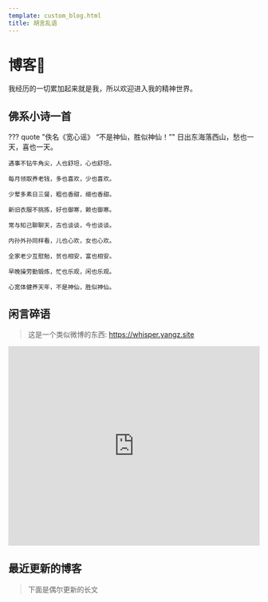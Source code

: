 ```yaml
---
template: custom_blog.html
title: 胡言乱语
---
```


# 博客📕
我经历的一切累加起来就是我，所以欢迎进入我的精神世界。

## 佛系小诗一首
??? quote "佚名《宽心谣》  “不是神仙，胜似神仙！”"
	日出东海落西山，愁也一天，喜也一天。

    遇事不钻牛角尖，人也舒坦，心也舒坦。

    每月领取养老钱，多也喜欢，少也喜欢。

    少荤多素日三餐，粗也香甜，细也香甜。

    新旧衣服不挑拣，好也御寒，赖也御寒。

    常与知己聊聊天，古也谈谈，今也谈谈。

    内孙外孙同样看，儿也心欢，女也心欢。

    全家老少互慰勉，贫也相安，富也相安。

    早晚操劳勤锻炼，忙也乐观，闲也乐观。

    心宽体健养天年，不是神仙，胜似神仙。

## 闲言碎语
> 这是一个类似微博的东西: <https://whisper.yangz.site>

<iframe
  id="whisper"
  title="闲言碎语"
  height="400"
  width="100%"
  style="border:none;"
  src="https://whisper.yangz.site">
</iframe>


## 最近更新的博客
> 下面是偶尔更新的长文